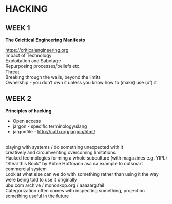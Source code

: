 # **HACKING**

## WEEK 1

**The Cricitical Engineering Manifesto**

https://criticalengineering.org
<br>Impact of Technology
<br>Exploitation and Sabotage
<br>Repurposing processes/beliefs etc.
<br>Threat
<br>Breaking through the walls, beyond the limits
<br>Ownership - you don’t own it unless you know how to (make) use (of) it

## WEEK 2

**Principles of hacking**

- Open access
- jargon - specific terminology/slang
- jargonfile - http://catb.org/jargon/html/

<br>playing with systems / do something unexpected with it
<br>creatively and circumventing overcoming limitations
<br>Hacked technologies forming a whole subculture (with magazines e.g. YIPL)
<br>“Steal this Book“ by Abbie Hoffmann asa na example to outsmart commercial system
<br>Look at what else can we do with something rather than using it the way were being told to use it originally
<br>ubu.com archive / monoskop.org / aaaaarg.fail
<br>Categorization often comes with inspecting something, projection something useful in the future



